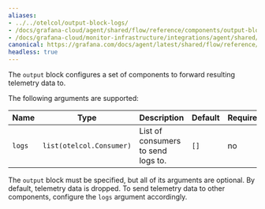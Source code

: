 ```yaml
---
aliases:
- ../../otelcol/output-block-logs/
- /docs/grafana-cloud/agent/shared/flow/reference/components/output-block-logs/
- /docs/grafana-cloud/monitor-infrastructure/integrations/agent/shared/flow/reference/components/output-block-logs/
canonical: https://grafana.com/docs/agent/latest/shared/flow/reference/components/output-block-logs/
headless: true
---
```


The `output` block configures a set of components to forward resulting
telemetry data to.

The following arguments are supported:

Name | Type | Description | Default | Required
---- | ---- | ----------- | ------- | --------
`logs` | `list(otelcol.Consumer)` | List of consumers to send logs to. | `[]` | no

The `output` block must be specified, but all of its arguments are optional. By
default, telemetry data is dropped. To send telemetry data to other components,
configure the `logs` argument accordingly.
